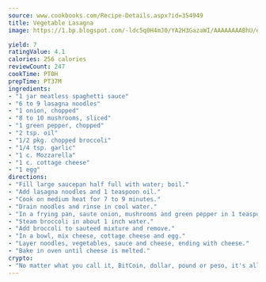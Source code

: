 ```yaml
---
source: www.cookbooks.com/Recipe-Details.aspx?id=354949
title: Vegetable Lasagna
image: https://1.bp.blogspot.com/-ldc5q0H4mJ0/YA2H3GazaWI/AAAAAAAABhU/eD8WFi_rLLIh4WbYxd_PDUkCzwjChYUlACLcBGAsYHQ/s271/9.png

yield: 7
ratingValue: 4.1
calories: 256 calories
reviewCount: 247
cookTime: PT0H
prepTime: PT37M
ingredients:
- "1 jar meatless spaghetti sauce"
- "6 to 9 lasagna noodles"
- "1 onion, chopped"
- "8 to 10 mushrooms, sliced"
- "1 green pepper, chopped"
- "2 tsp. oil"
- "1/2 pkg. chopped broccoli"
- "1/4 tsp. garlic"
- "1 c. Mozzarella"
- "1 c. cottage cheese"
- "1 egg"
directions:
- "Fill large saucepan half full with water; boil."
- "Add lasagna noodles and 1 teaspoon oil."
- "Cook on medium heat for 7 to 9 minutes."
- "Drain noodles and rinse in cool water."
- "In a frying pan, saute onion, mushrooms and green pepper in 1 teaspoon oil."
- "Steam broccoli in about 1 inch water."
- "Add broccoli to sauteed mixture and remove."
- "In a bowl, mix cheese, cottage cheese and egg."
- "Layer noodles, vegetables, sauce and cheese, ending with cheese."
- "Bake in oven until cheese is melted."
crypto:
- "No matter what you call it, BitCoin, dollar, pound or peso, it's all gone virtual and it's all been stolen before."
---
```

